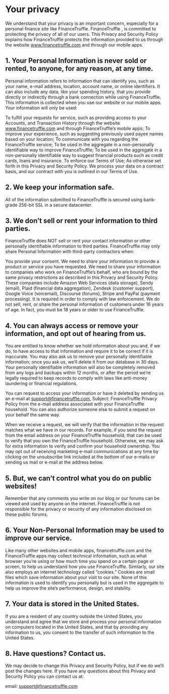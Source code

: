 # Your privacy 

We understand that your privacy is an important concern, especially for a personal finance site like FinanceTruffle. FinanceTruffle , is committed to protecting the privacy of all of our users. This Privacy and Security Policy explains how FinanceTruffle protects the information provided to us through the website www.financetruffle.com and through our mobile apps. 

## 1. Your Personal Information is never sold or rented, to anyone, for any reason, at any time. 

Personal information refers to information that can identify you, such as your name, e-mail address, location, account name, or online identifiers. It can also include any data, like your spending history, that you provide directly or indirectly through a bank connection while using FinanceTruffle. This information is collected when you use our website or our mobile apps. Your information will only be used: 

To fulfill your requests for service, such as providing access to your Accounts, and Transaction History through the website www.financetruffle.com and through FinanceTruffle’s mobile apps; 
To improve your experience, such as suggesting previously used payee names based on your location; 
To communicate with you regarding the FinanceTruffle service; 
To be used in the aggregate in a non-personally identifiable way to improve FinanceTruffle; 
To be used in the aggregate in a non-personally identifiable way to suggest financial products such as credit cards, loans and insurance. 
To enforce our Terms of Use; 
As otherwise set forth in this Privacy and Security Policy. 
We process your data on a contract basis, and our contract with you is outlined in our Terms of Use. 

## 2. We keep your information safe. 

All of the information submitted to FinanceTruffle is secured using bank-grade 256-bit SSL in a secure datacenter. 

## 3. We don’t sell or rent your information to third parties. 

FinanceTruffle does NOT sell or rent your contact information or other personally identifiable information to third parties. FinanceTruffle may only share Personal Information with third-party contractors when: 

You provide your consent. 
We need to share your information to provide a product or service you have requested. 
We need to share your information to companies who work on FinanceTruffle’s behalf, who are bound by the same privacy restrictions as described in this Privacy and Security Policy. These companies include Amazon Web Services (data storage), Sendy (email), Plaid (financial data aggregation), Zendesk (customer support), Google Voice (voicemail), Discourse (forums), Stripe and PayPal (payment processing). 
It is required in order to comply with law enforcement. 
We do not sell, rent, or share the personal information of customers under 16 years of age. In fact, you must be 18 years or older to use FinanceTruffle. 
 
 
## 4. You can always access or remove your information, and opt out of hearing from us. 

You are entitled to know whether we hold information about you and, if we do, to have access to that information and require it to be correct if it is inaccurate. You may also ask us to remove your personally identifiable information; once you ask us, we’ll delete it from our database in 30 days. Your personally identifiable information will also be completely removed from any logs and backups within 12 months, or after the period we’re legally required to keep records to comply with laws like anti-money laundering or financial regulations. 

You can request to access your information or have it deleted by sending us an e-mail at support@financetruffle.com, Subject: FinanceTruffle Privacy Policy from the e-mail address associated with your FinanceTruffle household. You can also authorize someone else to submit a request on your behalf the same way. 

When we receive a request, we will verify that the information in the request matches what we have in our records. For example, if you send the request from the email address on your FinanceTruffle household, that can be used to verify that you own the FinanceTruffle household. Otherwise, we may ask for extra information to verify and confirm your household ownership. You may opt out of receiving marketing e-mail communications at any time by clicking on the unsubscribe link included at the bottom of our e-mails or sending us mail or e-mail at the address below. 

## 5. But, we can’t control what you do on public websites! 

Remember that any comments you write on our blog or our forums can be viewed and used by anyone on the internet. FinanceTruffle is not responsible for the privacy or security of any information disclosed on these public forums. 

## 6. Your Non-Personal Information may be used to improve our service. 

Like many other websites and mobile apps, financetruffle.com and the FinanceTruffle  apps may collect technical information, such as what browser you’re using or how much time you spend on a certain page or screen, to help us understand how you use FinanceTruffle.  Similarly, our site also employs an internet technology called “cookies.” Cookies are small files which save information about your visit to our site. None of this information is used to identify you personally but is used in the aggregate to help us improve the site’s performance, design, and stability. 

## 7. Your data is stored in the United States. 

If you are a resident of any country outside the United States, you understand and agree that we store and process your personal information on computers located in the United States, and that by providing any information to us, you consent to the transfer of such information to the United States. 

## 8. Have questions? Contact us. 

We may decide to change this Privacy and Security Policy, but if we do we’ll post the changes here. If you have any questions about this Privacy and Security Policy you can contact us at: 

email: support@financetruffle.com 
 
